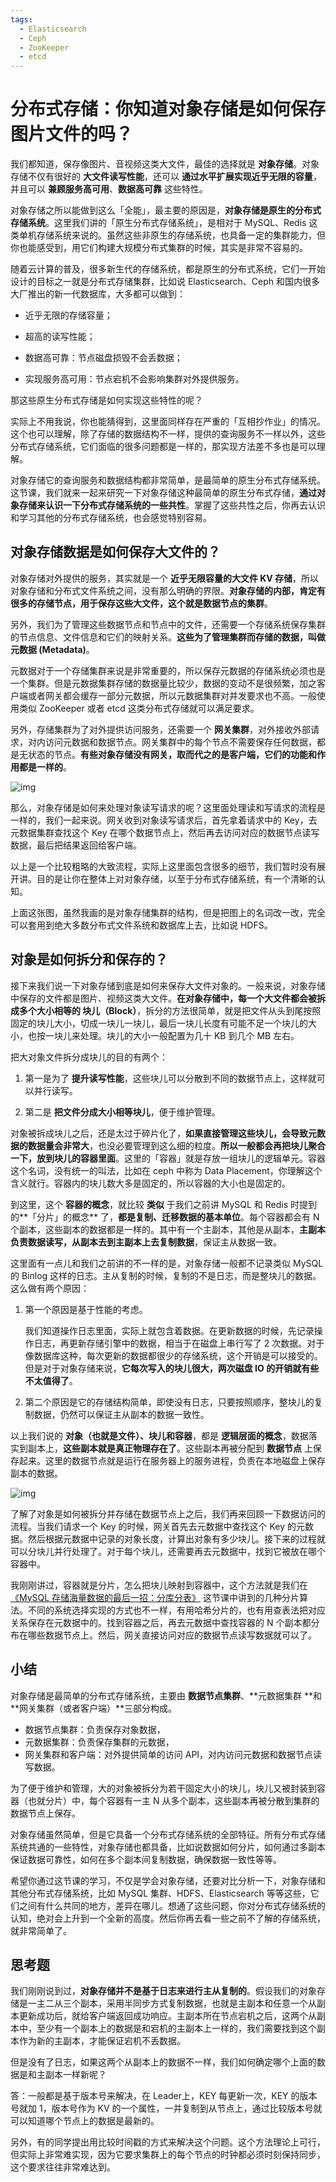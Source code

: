 ```yaml
---
tags:
  - Elasticsearch
  - Ceph
  - ZooKeeper
  - etcd
---
```




# 分布式存储：你知道对象存储是如何保存图片文件的吗？

我们都知道，保存像图片、音视频这类大文件，最佳的选择就是 **对象存储**。对象存储不仅有很好的 **大文件读写性能**，还可以 **通过水平扩展实现近乎无限的容量**，并且可以 **兼顾服务高可用**、**数据高可靠** 这些特性。

对象存储之所以能做到这么「全能」，最主要的原因是，**对象存储是原生的分布式存储系统**。这里我们讲的「原生分布式存储系统」，是相对于 MySQL、Redis 这类单机存储系统来说的。虽然这些非原生的存储系统，也具备一定的集群能力，但你也能感受到，用它们构建大规模分布式集群的时候，其实是非常不容易的。

随着云计算的普及，很多新生代的存储系统，都是原生的分布式系统，它们一开始设计的目标之一就是分布式存储集群，比如说 Elasticsearch、Ceph 和国内很多大厂推出的新一代数据库，大多都可以做到：

- 近乎无限的存储容量；

- 超高的读写性能；

- 数据高可靠：节点磁盘损毁不会丢数据；

- 实现服务高可用：节点宕机不会影响集群对外提供服务。

那这些原生分布式存储是如何实现这些特性的呢？

实际上不用我说，你也能猜得到，这里面同样存在严重的「互相抄作业」的情况。这个也可以理解，除了存储的数据结构不一样，提供的查询服务不一样以外，这些分布式存储系统，它们面临的很多问题都是一样的，那实现方法差不多也是可以理解。

对象存储它的查询服务和数据结构都非常简单，是最简单的原生分布式存储系统。这节课，我们就来一起来研究一下对象存储这种最简单的原生分布式存储，**通过对象存储来认识一下分布式存储系统的一些共性**。掌握了这些共性之后，你再去认识和学习其他的分布式存储系统，也会感觉特别容易。

## 对象存储数据是如何保存大文件的？

对象存储对外提供的服务，其实就是一个 **近乎无限容量的大文件 KV 存储**，所以对象存储和分布式文件系统之间，没有那么明确的界限。**对象存储的内部，肯定有很多的存储节点，用于保存这些大文件，这个就是数据节点的集群**。

另外，我们为了管理这些数据节点和节点中的文件，还需要一个存储系统保存集群的节点信息、文件信息和它们的映射关系。**这些为了管理集群而存储的数据，叫做元数据 (Metadata)**。

元数据对于一个存储集群来说是非常重要的，所以保存元数据的存储系统必须也是一个集群。但是元数据集群存储的数据量比较少，数据的变动不是很频繁，加之客户端或者网关都会缓存一部分元数据，所以元数据集群对并发要求也不高。一般使用类似 ZooKeeper 或者 etcd 这类分布式存储就可以满足要求。

另外，存储集群为了对外提供访问服务，还需要一个 **网关集群**，对外接收外部请求，对内访问元数据和数据节点。网关集群中的每个节点不需要保存任何数据，都是无状态的节点。**有些对象存储没有网关，取而代之的是客户端，它们的功能和作用都是一样的**。

![img](./assets/925a6309372b30f660c9b8bc198f860b.jpg)

那么，对象存储是如何来处理对象读写请求的呢？这里面处理读和写请求的流程是一样的，我们一起来说。网关收到对象读写请求后，首先拿着请求中的 Key，去元数据集群查找这个 Key 在哪个数据节点上，然后再去访问对应的数据节点读写数据，最后把结果返回给客户端。

以上是一个比较粗略的大致流程，实际上这里面包含很多的细节，我们暂时没有展开讲。目的是让你在整体上对对象存储，以至于分布式存储系统，有一个清晰的认知。

上面这张图，虽然我画的是对象存储集群的结构，但是把图上的名词改一改，完全可以套用到绝大多数分布式文件系统和数据库上去，比如说 HDFS。

## 对象是如何拆分和保存的？

接下来我们说一下对象存储到底是如何来保存大文件对象的。一般来说，对象存储中保存的文件都是图片、视频这类大文件。**在对象存储中，每一个大文件都会被拆成多个大小相等的 块儿（Block）**，拆分的方法很简单，就是把文件从头到尾按照固定的块儿大小，切成一块儿一块儿，最后一块儿长度有可能不足一个块儿的大小，也按一块儿来处理。块儿的大小一般配置为几十 KB 到几个 MB 左右。

把大对象文件拆分成块儿的目的有两个：

1. 第一是为了 **提升读写性能**，这些块儿可以分散到不同的数据节点上，这样就可以并行读写。

2. 第二是 **把文件分成大小相等块儿**，便于维护管理。

对象被拆成块儿之后，还是太过于碎片化了，**如果直接管理这些块儿，会导致元数据的数据量会非常大**，也没必要管理到这么细的粒度。**所以一般都会再把块儿聚合一下，放到块儿的容器里面**。这里的「容器」就是存放一组块儿的逻辑单元。容器这个名词，没有统一的叫法，比如在 ceph 中称为 Data Placement，你理解这个含义就行。容器内的块儿数大多是固定的，所以容器的大小也是固定的。

到这里，这个 **容器的概念**，就比较 **类似** 于我们之前讲 MySQL 和 Redis 时提到的**「分片」的概念** 了，**都是复制、迁移数据的基本单位**。每个容器都会有 N 个副本，这些副本的数据都是一样的。其中有一个主副本，其他是从副本，**主副本负责数据读写，从副本去到主副本上去复制数据**，保证主从数据一致。

这里面有一点儿和我们之前讲的不一样的是，对象存储一般都不记录类似 MySQL 的 Binlog 这样的日志。主从复制的时候，复制的不是日志，而是整块儿的数据。这么做有两个原因：

1. 第一个原因是基于性能的考虑。

   我们知道操作日志里面，实际上就包含着数据。在更新数据的时候，先记录操作日志，再更新存储引擎中的数据，相当于在磁盘上串行写了 2 次数据。对于像数据库这种，每次更新的数据都很少的存储系统，这个开销是可以接受的。但是对于对象存储来说，**它每次写入的块儿很大，两次磁盘 IO 的开销就有些不太值得了**。

2. 第二个原因是它的存储结构简单，即使没有日志，只要按照顺序，整块儿的复制数据，仍然可以保证主从副本的数据一致性。

以上我们说的 **对象（也就是文件）、块儿和容器**，都是 **逻辑层面的概念**，数据落实到副本上，**这些副本就是真正物理存在了**。这些副本再被分配到 **数据节点** 上保存起来。这里的数据节点就是运行在服务器上的服务进程，负责在本地磁盘上保存副本的数据。

![img](./assets/8d6616675ca90df023d1622aa1f2ef0b.jpg)

了解了对象是如何被拆分并存储在数据节点上之后，我们再来回顾一下数据访问的流程。当我们请求一个 Key 的时候，网关首先去元数据中查找这个 Key 的元数据。然后根据元数据中记录的对象长度，计算出对象有多少块儿。接下来的过程就可以分块儿并行处理了。对于每个块儿，还需要再去元数据中，找到它被放在哪个容器中。

我刚刚讲过，容器就是分片，怎么把块儿映射到容器中，这个方法就是我们在[《MySQL 存储海量数据的最后一招：分库分表》](./01.md) 这节课中讲到的几种分片算法。不同的系统选择实现的方式也不一样，有用哈希分片的，也有用查表法把对应关系保存在元数据中的。找到容器之后，再去元数据中查找容器的 N 个副本都分布在哪些数据节点上。然后，网关直接访问对应的数据节点读写数据就可以了。

## 小结

对象存储是最简单的分布式存储系统，主要由 **数据节点集群**、**元数据集群 **和 **网关集群（或者客户端）**三部分构成。

- 数据节点集群：负责保存对象数据，
- 元数据集群：负责保存集群的元数据，
- 网关集群和客户端：对外提供简单的访问 API，对内访问元数据和数据节点读写数据。

为了便于维护和管理，大的对象被拆分为若干固定大小的块儿，块儿又被封装到容器（也就分片）中，每个容器有一主 N 从多个副本，这些副本再被分散到集群的数据节点上保存。

对象存储虽然简单，但是它具备一个分布式存储系统的全部特征。所有分布式存储系统共通的一些特性，对象存储也都具备，比如说数据如何分片，如何通过多副本保证数据可靠性，如何在多个副本间复制数据，确保数据一致性等等。

希望你通过这节课的学习，不仅是学会对象存储，还要对比分析一下，对象存储和其他分布式存储系统，比如 MySQL 集群、HDFS、Elasticsearch 等等这些，它们之间有什么共同的地方，差异在哪儿。想通了这些问题，你对分布式存储系统的认知，绝对会上升到一个全新的高度。然后你再去看一些之前不了解的存储系统，就非常简单了。

## 思考题

我们刚刚说到过，**对象存储并不是基于日志来进行主从复制的**。假设我们的对象存储是一主二从三个副本，采用半同步方式复制数据，也就是主副本和任意一个从副本更新成功后，就给客户端返回成功响应。主副本所在节点宕机之后，这两个从副本中，至少有一个副本上的数据是和宕机的主副本上一样的，我们需要找到这个副本作为新的主副本，才能保证宕机不丢数据。

但是没有了日志，如果这两个从副本上的数据不一样，我们如何确定哪个上面的数据是和主副本一样新呢？

答：一般都是基于版本号来解决，在 Leader上，KEY 每更新一次，KEY 的版本号就加 1，版本号作为 KV 的一个属性，一并复制到从节点上，通过比较版本号就可以知道哪个节点上的数据是最新的。

另外，有的同学提出用比较时间戳的方式来解决这个问题。这个方法理论上可行，但实际上非常难实现，因为它要求集群上的每个节点的时钟都必须时刻保持同步，这个要求往往非常难达到。
